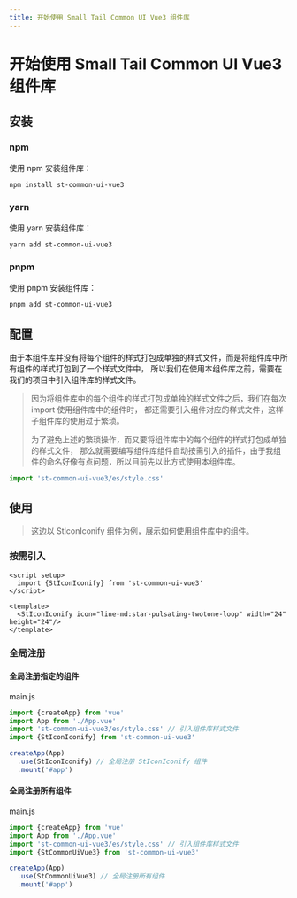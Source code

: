 ```yaml
---
title: 开始使用 Small Tail Common UI Vue3 组件库
---
```


# 开始使用 Small Tail Common UI Vue3 组件库

## 安装

### npm

使用 npm 安装组件库：

```bash
npm install st-common-ui-vue3
```

### yarn

使用 yarn 安装组件库：

```bash
yarn add st-common-ui-vue3
```

### pnpm

使用 pnpm 安装组件库：

```bash
pnpm add st-common-ui-vue3
```

## 配置

由于本组件库并没有将每个组件的样式打包成单独的样式文件，而是将组件库中所有组件的样式打包到了一个样式文件中，
所以我们在使用本组件库之前，需要在我们的项目中引入组件库的样式文件。

> 因为将组件库中的每个组件的样式打包成单独的样式文件之后，我们在每次 import 使用组件库中的组件时，
> 都还需要引入组件对应的样式文件，这样子组件库的使用过于繁琐。
>
> 为了避免上述的繁琐操作，而又要将组件库中的每个组件的样式打包成单独的样式文件，
> 那么就需要编写组件库组件自动按需引入的插件，由于我组件的命名好像有点问题，所以目前先以此方式使用本组件库。

```js
import 'st-common-ui-vue3/es/style.css'
```

## 使用

> 这边以 StIconIconify 组件为例，展示如何使用组件库中的组件。

### 按需引入

```vue
<script setup>
  import {StIconIconify} from 'st-common-ui-vue3'
</script>

<template>
  <StIconIconify icon="line-md:star-pulsating-twotone-loop" width="24" height="24"/>
</template>
```

<StIconIconify icon="line-md:star-pulsating-twotone-loop" width="24" height="24" />

### 全局注册

#### 全局注册指定的组件

main.js
```js
import {createApp} from 'vue'
import App from './App.vue'
import 'st-common-ui-vue3/es/style.css' // 引入组件库样式文件
import {StIconIconify} from 'st-common-ui-vue3'

createApp(App)
  .use(StIconIconify) // 全局注册 StIconIconify 组件
  .mount('#app')
```

<StIconIconify icon="line-md:star-pulsating-twotone-loop" width="24" height="24" />

#### 全局注册所有组件

main.js
```js
import {createApp} from 'vue'
import App from './App.vue'
import 'st-common-ui-vue3/es/style.css' // 引入组件库样式文件
import {StCommonUiVue3} from 'st-common-ui-vue3'

createApp(App)
  .use(StCommonUiVue3) // 全局注册所有组件
  .mount('#app')
```

<StIconIconify icon="line-md:star-pulsating-twotone-loop" width="24" height="24" />
